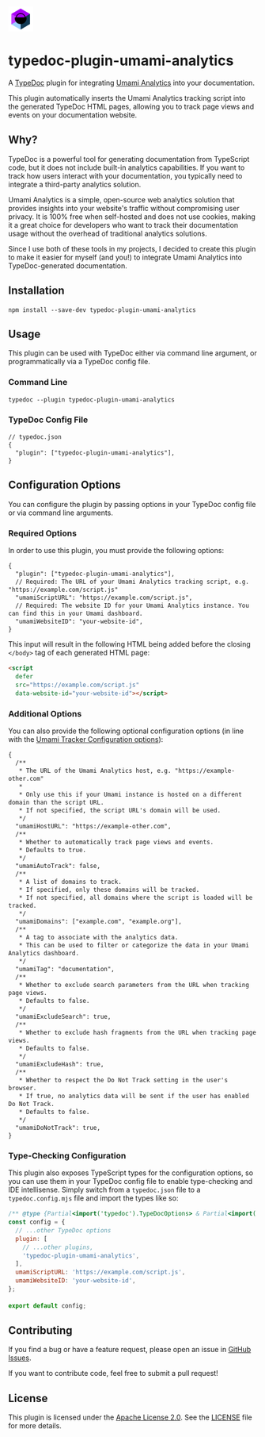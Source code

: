 <img src="./assets/logo.png" alt="" width="50">

# typedoc-plugin-umami-analytics

A [TypeDoc](https://typedoc.org/) plugin for integrating [Umami Analytics](https://umami.is/docs) into your documentation.

This plugin automatically inserts the Umami Analytics tracking script into the generated TypeDoc HTML pages, allowing you to track page views and events on your documentation website.

## Why?

TypeDoc is a powerful tool for generating documentation from TypeScript code, but it does not include built-in analytics capabilities. If you want to track how users interact with your documentation, you typically need to integrate a third-party analytics solution.

Umami Analytics is a simple, open-source web analytics solution that provides insights into your website's traffic without compromising user privacy. It is 100% free when self-hosted and does not use cookies, making it a great choice for developers who want to track their documentation usage without the overhead of traditional analytics solutions.

Since I use both of these tools in my projects, I decided to create this plugin to make it easier for myself (and you!) to integrate Umami Analytics into TypeDoc-generated documentation.

## Installation

```
npm install --save-dev typedoc-plugin-umami-analytics
```

## Usage

This plugin can be used with TypeDoc either via command line argument, or programmatically via a TypeDoc config file.

### Command Line

```
typedoc --plugin typedoc-plugin-umami-analytics
```

### TypeDoc Config File

```jsonc
// typedoc.json
{
  "plugin": ["typedoc-plugin-umami-analytics"],
}
```

## Configuration Options

You can configure the plugin by passing options in your TypeDoc config file or via command line arguments.

### Required Options

In order to use this plugin, you must provide the following options:

```jsonc
{
  "plugin": ["typedoc-plugin-umami-analytics"],
  // Required: The URL of your Umami Analytics tracking script, e.g. "https://example.com/script.js"
  "umamiScriptURL": "https://example.com/script.js",
  // Required: The website ID for your Umami Analytics instance. You can find this in your Umami dashboard.
  "umamiWebsiteID": "your-website-id",
}
```

This input will result in the following HTML being added before the closing `</body>` tag of each generated HTML page:

```html
<script
  defer
  src="https://example.com/script.js"
  data-website-id="your-website-id"></script>
```

### Additional Options

You can also provide the following optional configuration options (in line with the [Umami Tracker Configuration options](https://umami.is/docs/tracker-configuration)):

```jsonc
{
  /**
   * The URL of the Umami Analytics host, e.g. "https://example-other.com"
   *
   * Only use this if your Umami instance is hosted on a different domain than the script URL.
   * If not specified, the script URL's domain will be used.
   */
  "umamiHostURL": "https://example-other.com",
  /**
   * Whether to automatically track page views and events.
   * Defaults to true.
   */
  "umamiAutoTrack": false,
  /**
   * A list of domains to track.
   * If specified, only these domains will be tracked.
   * If not specified, all domains where the script is loaded will be tracked.
   */
  "umamiDomains": ["example.com", "example.org"],
  /**
   * A tag to associate with the analytics data.
   * This can be used to filter or categorize the data in your Umami Analytics dashboard.
   */
  "umamiTag": "documentation",
  /**
   * Whether to exclude search parameters from the URL when tracking page views.
   * Defaults to false.
   */
  "umamiExcludeSearch": true,
  /**
   * Whether to exclude hash fragments from the URL when tracking page views.
   * Defaults to false.
   */
  "umamiExcludeHash": true,
  /**
   * Whether to respect the Do Not Track setting in the user's browser.
   * If true, no analytics data will be sent if the user has enabled Do Not Track.
   * Defaults to false.
   */
  "umamiDoNotTrack": true,
}
```

### Type-Checking Configuration

This plugin also exposes TypeScript types for the configuration options, so you can use them in your TypeDoc config file to enable type-checking and IDE intellisense. Simply switch from a `typedoc.json` file to a `typedoc.config.mjs` file and import the types like so:

```javascript
/** @type {Partial<import('typedoc').TypeDocOptions> & Partial<import('typedoc-plugin-umami-analytics').Config>} */
const config = {
  // ...other TypeDoc options
  plugin: [
    // ...other plugins,
    'typedoc-plugin-umami-analytics',
  ],
  umamiScriptURL: 'https://example.com/script.js',
  umamiWebsiteID: 'your-website-id',
};

export default config;
```

## Contributing

If you find a bug or have a feature request, please open an issue in [GitHub Issues](https://github.com/charles4221/typedoc-plugin-umami-analytics/issues).

If you want to contribute code, feel free to submit a pull request!

## License

This plugin is licensed under the [Apache License 2.0](https://www.apache.org/licenses/LICENSE-2.0). See the [LICENSE](LICENSE) file for more details.
